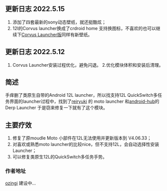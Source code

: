 ﻿## 更新日志 2022.5.15
1. 添加了四套最新的sony动态壁纸，就还挺酷炫；
2. 12l的Corvus launcher换成了crdroid home 支持换图标，不喜欢的也可以继续下[Corvus Launcher版](https://github.com/ozingi/moto_widget_and_launcher/releases/download/release_v1.9.01/moto_widget_and_Corvus_launcher_v1.9.01.zip)同样有新壁纸。

## 更新日志 2022.5.12
1. Corvus Launcher安装过程优化，避免闪退。
2.优化模块体积和安装后清理。
##  简述
手痒删了类原生自带的Android 12L launcher，所以找支持12L QuickSwitch多任务界面的launcher过程中，找到了[reiryuki](https://github.com/reiryuki) 的 moto launcher 和[android-hub](https://www.opencode.net/android-hub)的Derp Launcher 于是窃来修复一下就有了这个模块。

## 主要疗效
1. 修复了原moudle Moto 小部件在12L无法使用并更新版本到 V4.06.33；
2. 对喜欢或熟悉moto launcher的比较nice，但不支持12L，会自动选择性安装 Launcher；
3. 可以修复类原生12L的QuickSwitch多任务手势。
### 作者地址
[ozingi](https://ozingi.github.io/) 建设中...